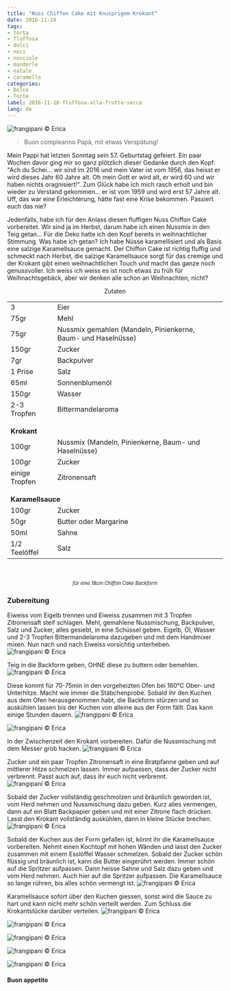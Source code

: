```yaml
---
title: "Nuss Chiffon Cake mit Knusprigem Krokant"
date: 2016-11-18
tags:
- torta
- fluffosa
- dolci
- noci
- nocciole
- mandorle
- natale
- caramello
categories:
- Dolce
- Torte
label: 2016-11-18-fluffosa-alla-frutta-secca
lang: de
---
```

![](../2016-11-18-fluffosa-alla-frutta-secca-con-caramello-croccante/header.jpg "frangipani © Erica")

> Buon compleanno Papà, mit etwas Verspätung!

Mein Pappi hat letzten Sonntag sein 57. Geburtstag gefeiert. Ein paar Wochen davor ging mir so ganz plötzlich dieser Gedanke durch den Kopf: "Ach du Schei... wir sind im 2016 und mein Vater ist vom 1956, das heisst er wird dieses Jahr 60 Jahre alt. Oh mein Gott er wird alt, er wird 60 und wir haben nichts oragnisiert!". Zum Glück habe ich mich rasch erholt und bin wieder zu Verstand gekommen... er ist vom 1959 und wird erst 57 Jahre alt. Uff, das war eine Erleichterung, hätte fast eine Krise bekommen. Passiert euch das nie?

Jedenfalls, habe ich für den Anlass diesen fluffigen Nuss Chiffon Cake vorbereitet. Wir sind ja im Herbst, darum habe ich einen Nussmix in den Teig getan... Für die Deko hatte ich den Kopf bereits in weihnachtlicher Stimmung. Was habe ich getan? Ich habe Nüsse karamellisiert und als Basis eine salzige Karamellsauce gemacht. Der Chiffon Cake ist richtig fluffig und schmeckt nach Herbst, die salzige Karamellsauce sorgt für das cremige und der Krokant gibt einen weihnachtlichen Touch und macht das ganze noch genussvoller. Ich weiss ich weiss es ist noch etwas zu früh für Weihnachtsgebäck, aber wir denken alle schon an Weihnachten, nicht?

<div id="wrapper" style="text-align: center">
  <div id="yourdiv" style="display: inline-block;">
    <div class="ingredients">
      <div class="ingredients-title">Zutaten</div>
      <table>
        <tbody>
          <tr>
            <td>3</td>
            <td>Eier</td>
          </tr>
          <tr>
            <td>75gr</td>
            <td>Mehl</td>
          </tr>
          <tr>
            <td>75gr</td>
            <td>Nussmix gemahlen (Mandeln, Pinienkerne, Baum- und Haselnüsse)</td>
          </tr>
          <tr>
            <td>150gr</td>
            <td>Zucker</td>
          </tr>
          <tr>
            <td>7gr</td>
            <td>Backpulver</td>
          </tr>
          <tr>
            <td>1 Prise</td>
            <td>Salz</td>
          </tr>
          <tr>
            <td>65ml</td>
            <td>Sonnenblumenöl</td>
          </tr>
          <tr>
            <td>150gr</td>
            <td>Wasser</td>
          </tr>
          <tr>
            <td>2-3 Tropfen</td>
            <td>Bittermandelaroma</td>
          </tr>
          <tr style="height: 15px;"></tr>
          <tr>          
            <td colspan="2"><b>Krokant</b></td>
          </tr>      
          <tr>
            <td>100gr</td>
            <td>Nussmix (Mandeln, Pinienkerne, Baum- und Haselnüsse)</td>
          </tr>
          <tr>
            <td>100gr</td>
            <td>Zucker</td>
          </tr>
          <tr>
            <td>einige Tropfen</td>
            <td>Zitronensaft</td>
          </tr>
          <tr style="height: 15px;"></tr>
          <tr>          
            <td colspan="2"><b>Karamellsauce</b></td>
          </tr>      
          <tr>
            <td>100gr</td>
            <td>Zucker</td>
          </tr>
          <tr>
            <td>50gr</td>
            <td>Butter oder Margarine</td>
          </tr>
          <tr>
            <td>50ml</td>
            <td>Sahne</td>
          </tr>
          <tr>
            <td>1/2 Teelöffel</td>
            <td>Salz</td>
          </tr>
        </tbody>
      </table>
      <br></br>
      <i class="pull-right" style="font-size: 80%;">für eine 18cm Chiffon Cake Backform</i>
    </div>
  </div>
</div>


<h3>
  <font color="grey">
    <i class="fa fa-cogs"></i>
  </font> Zubereitung
</h3>

Eiweiss vom Eigelb trennen und Eiweiss zusammen mit 3 Tropfen Zitronensaft steif schlagen. Mehl, gemahlene Nussmischung, Backpulver, Salz und Zucker, alles gesiebt, in eine Schüssel geben. Eigelb, Öl, Wasser und 2-3 Tropfen Bittermandelaroma dazugeben und mit dem Handmixer mixen. Nun nach und nach Eiweiss vorsichtig unterheben.
![](../2016-11-18-fluffosa-alla-frutta-secca-con-caramello-croccante/impasto.jpg "frangipani © Erica")

Teig in die Backform geben, OHNE diese zu buttern oder bemehlen.
![](../2016-11-18-fluffosa-alla-frutta-secca-con-caramello-croccante/teglia.jpg "frangipani © Erica")

Diese kommt für 70-75min in den vorgeheizten Ofen bei 160°C Ober- und Unterhitze. Macht wie immer die Stäbchenprobe. Sobald ihr den Kuchen aus dem Ofen herausgenommen habt, die Backform stürzen und so auskühlen lassen bis der Kuchen von alleine aus der Form fällt. Das kann einige Stunden dauern.
![](../2016-11-18-fluffosa-alla-frutta-secca-con-caramello-croccante/scaravoltata.jpg "frangipani © Erica")

![](../2016-11-18-fluffosa-alla-frutta-secca-con-caramello-croccante/fluffosa.jpg "frangipani © Erica")

In der Zwischenzeit den Krokant vorbereiten. Dafür die Nussmischung mit dem Messer grob hacken.
![](../2016-11-18-fluffosa-alla-frutta-secca-con-caramello-croccante/fruttasecca.jpg "frangipani © Erica")

Zucker und ein paar Tropfen Zitronensaft in eine Bratpfanne geben und auf mittlerer Hitze schmelzen lassen. Immer aufpassen, dass der Zucker nicht verbrennt. Passt auch auf, dass ihr euch nicht verbrennt.
![](../2016-11-18-fluffosa-alla-frutta-secca-con-caramello-croccante/caramello.jpg "frangipani © Erica")

Sobald der Zucker vollständig geschmolzen und bräunlich geworden ist, vom Herd nehmen und Nussmischung dazu geben. Kurz alles vermengen, dann auf ein Blatt Backpapier geben und mit einer Zitrone flach drücken. Lasst den Krokant vollständig auskühlen, dann in kleine Stücke brechen.
![](../2016-11-18-fluffosa-alla-frutta-secca-con-caramello-croccante/croccante.jpg "frangipani © Erica")

Sobald der Kuchen aus der Form gefallen ist, könnt ihr die Karamellsauce vorbereiten. Nehmt einen Kochtopf mit hohen Wänden und lasst den Zucker zusammen mit einem Esslöffel Wasser schmelzen. Sobald der Zucker schön flüssig und bräunlich ist, kann die Butter eingerührt werden. Immer schön auf die Spritzer aufpassen. Dann heisse Sahne und Salz dazu geben und vom Herd nehmen. Auch hier auf die Spritzer aufpassen. Die Karamellsauce so lange rühren, bis alles schön vermengt ist.
![](../2016-11-18-fluffosa-alla-frutta-secca-con-caramello-croccante/salsamou.jpg "frangipani © Erica")

Karamellsauce sofort über den Kuchen giessen, sonst wird die Sauce zu hart und kann nicht mehr schön verteilt werden. Zum Schluss die Krokantstücke darüber verteilen.
![](../2016-11-18-fluffosa-alla-frutta-secca-con-caramello-croccante/risultato1.jpg "frangipani © Erica")

![](../2016-11-18-fluffosa-alla-frutta-secca-con-caramello-croccante/risultato2.jpg "frangipani © Erica")

![](../2016-11-18-fluffosa-alla-frutta-secca-con-caramello-croccante/risultato3.jpg "frangipani © Erica")

![](../2016-11-18-fluffosa-alla-frutta-secca-con-caramello-croccante/risultato4.jpg "frangipani © Erica")

![](../2016-11-18-fluffosa-alla-frutta-secca-con-caramello-croccante/risultato5.jpg "frangipani © Erica")


<h4>Buon appetito
  <font color="red">
    <i class="fa fa-smile-o"></i>
  </font>
</h4>